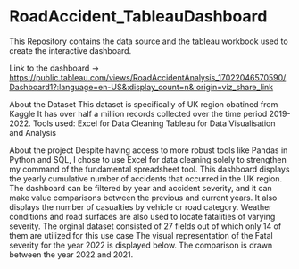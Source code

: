 # RoadAccident_TableauDashboard

This Repository contains the data source and the tableau workbook used to create the interactive dashboard.

Link to the dashboard → https://public.tableau.com/views/RoadAccidentAnalysis_17022046570590/Dashboard1?:language=en-US&:display_count=n&:origin=viz_share_link

About the Dataset
This dataset is specifically of UK region obatined from Kaggle
It has over half a million records collected over the time period 2019-2022.
Tools used:
Excel for Data Cleaning
Tableau for Data Visualisation and Analysis

About the project
Despite having access to more robust tools like Pandas in Python and SQL, I chose to use Excel for data cleaning solely to strengthen my command of the fundamental spreadsheet tool.
This dashboard displays the yearly cumulative number of accidents that occurred in the UK region. The dashboard can be filtered by year and accident severity, and it can make value comparisons between the previous and current years. It also displays the number of casualties by vehicle or road category. Weather conditions and road surfaces are also used to locate fatalities of varying severity.
The orginal dataset consisted of 27 fields out of which only 14 of them are utilized for this use case
The visual representation of the Fatal severity for the year 2022 is displayed below. The comparison is drawn between the year 2022 and 2021.
